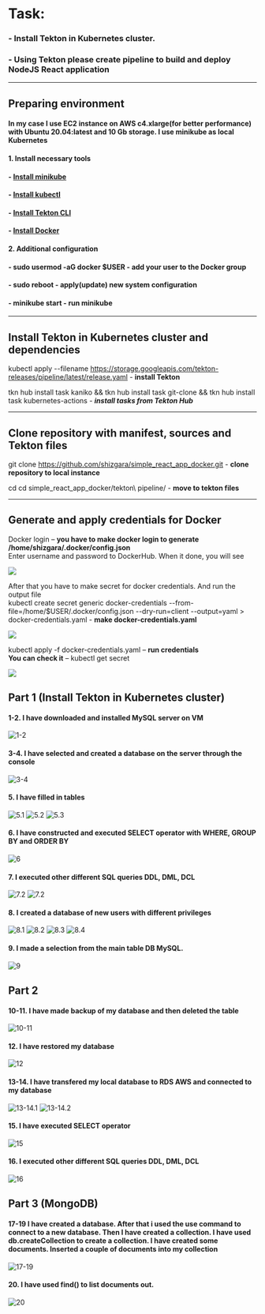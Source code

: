 # Task:
### - Install Tekton in Kubernetes cluster.
### - Using Tekton please create pipeline to build and deploy NodeJS React application


---


## Preparing environment

#### In my case I use EC2 instance on AWS c4.xlarge(for better performance) with Ubuntu 20.04:latest and 10 Gb storage. I use minikube as local Kubernetes

#### 1. Install necessary tools

####     - [Install minikube](https://minikube.sigs.k8s.io/docs/start/)
####     - [Install kubectl](https://kubernetes.io/docs/tasks/tools/install-kubectl-linux/)
####     - [Install Tekton CLI](https://tekton.dev/docs/cli/)
####     - [Install Docker](https://docs.docker.com/engine/install/ubuntu/)

#### 2. Additional configuration

####     - sudo usermod -aG docker $USER   - **add your user to the Docker group**

####     - sudo reboot - **apply(update) new system configuration**

####     - minikube start - **run minikube**


---


## Install Tekton in Kubernetes cluster and dependencies

 kubectl apply --filename https://storage.googleapis.com/tekton-releases/pipeline/latest/release.yaml - **install Tekton**

 tkn hub install task kaniko && tkn hub install task git-clone && tkn hub install task kubernetes-actions - ___install tasks from Tekton Hub___


 ---


## Clone repository with manifest, sources and Tekton files

git clone https://github.com/shizgara/simple_react_app_docker.git - **clone repository to local instance**

cd cd simple_react_app_docker/tekton\ pipeline/ - **move to tekton files**


---


## Generate and apply credentials for Docker

Docker login – **you have to make docker login to generate  /home/shizgara/.docker/config.json**  
Enter username and password to DockerHub. When it done, you will see

![](https://github.com/shizgara/simple_react_app_docker/blob/main/screenshots/docker%20login.PNG)

After that you have to make secret for docker credentials. And run the output file  
kubectl create secret generic docker-credentials --from-file=/home/$USER/.docker/config.json --dry-run=client --output=yaml > docker-credentials.yaml - **make docker-credentials.yaml**

![](https://github.com/shizgara/simple_react_app_docker/blob/main/screenshots/docker-credentials.png)

kubectl apply -f docker-credentials.yaml – **run credentials**   
**You can check it** – kubectl get secret

![](https://github.com/shizgara/simple_react_app_docker/blob/main/screenshots/kubectl%20get%20secret.PNG)






## Part 1 (Install Tekton in Kubernetes cluster)

#### 1-2. I have downloaded and installed  MySQL server on VM

![1-2](https://github.com/shizgara/DevOps_online_Rivne_2022Q1Q2/blob/master/m7/img/part%201/1.PNG)

#### 3-4. I have selected and created a database on the server through the console

![3-4](https://github.com/shizgara/DevOps_online_Rivne_2022Q1Q2/blob/master/m7/img/part%201/4.PNG)

#### 5. I have filled in tables

![5.1](https://github.com/shizgara/DevOps_online_Rivne_2022Q1Q2/blob/master/m7/img/part%201/5_1.PNG)
![5.2](https://github.com/shizgara/DevOps_online_Rivne_2022Q1Q2/blob/master/m7/img/part%201/5_2.PNG)
![5.3](https://github.com/shizgara/DevOps_online_Rivne_2022Q1Q2/blob/master/m7/img/part%201/5_3.PNG)

#### 6. I have constructed and executed SELECT operator with WHERE, GROUP BY and ORDER BY

![6](https://github.com/shizgara/DevOps_online_Rivne_2022Q1Q2/blob/master/m7/img/part%201/6.PNG)

#### 7. I executed other different SQL queries DDL, DML, DCL

![7.2](https://github.com/shizgara/DevOps_online_Rivne_2022Q1Q2/blob/master/m7/img/part%201/7_1.PNG)
![7.2](https://github.com/shizgara/DevOps_online_Rivne_2022Q1Q2/blob/master/m7/img/part%201/7_2.PNG)

#### 8. I created a database of new users with different privileges

![8.1](https://github.com/shizgara/DevOps_online_Rivne_2022Q1Q2/blob/master/m7/img/part%201/8_1.PNG)
![8.2](https://github.com/shizgara/DevOps_online_Rivne_2022Q1Q2/blob/master/m7/img/part%201/8_2.PNG)
![8.3](https://github.com/shizgara/DevOps_online_Rivne_2022Q1Q2/blob/master/m7/img/part%201/8_3.PNG)
![8.4](https://github.com/shizgara/DevOps_online_Rivne_2022Q1Q2/blob/master/m7/img/part%201/8_4.PNG)

#### 9. I made a selection from the main table DB MySQL.

![9](https://github.com/shizgara/DevOps_online_Rivne_2022Q1Q2/blob/master/m7/img/part%201/9.PNG)



## Part 2

#### 10-11. I have made backup of my database and then deleted the table

![10-11](https://github.com/shizgara/DevOps_online_Rivne_2022Q1Q2/blob/master/m7/img/part%202/10-11.PNG)

#### 12. I have restored my database

![12](https://github.com/shizgara/DevOps_online_Rivne_2022Q1Q2/blob/master/m7/img/part%202/12.PNG)

#### 13-14. I have transfered my local database to RDS AWS and connected to my database

![13-14.1](https://github.com/shizgara/DevOps_online_Rivne_2022Q1Q2/blob/master/m7/img/part%202/13_14_1.PNG)
![13-14.2](https://github.com/shizgara/DevOps_online_Rivne_2022Q1Q2/blob/master/m7/img/part%202/13_14_2.PNG)

#### 15. I have executed SELECT operator

![15](https://github.com/shizgara/DevOps_online_Rivne_2022Q1Q2/blob/master/m7/img/part%202/15.PNG)

#### 16. I executed other different SQL queries DDL, DML, DCL

![16](https://github.com/shizgara/DevOps_online_Rivne_2022Q1Q2/blob/master/m7/img/part%202/16.PNG)



## Part 3 (MongoDB)

#### 17-19 I have created a database.  After that i used the use command to connect to a new database. Then I have created a collection. I have used db.createCollection to create a collection. I have created some documents. Inserted a couple of documents into my collection

![17-19](https://github.com/shizgara/DevOps_online_Rivne_2022Q1Q2/blob/master/m7/img/part%203/7_3_1.PNG)

#### 20. I have  used find() to list documents out.

![20](https://github.com/shizgara/DevOps_online_Rivne_2022Q1Q2/blob/master/m7/img/part%203/7_3_2.PNG)

